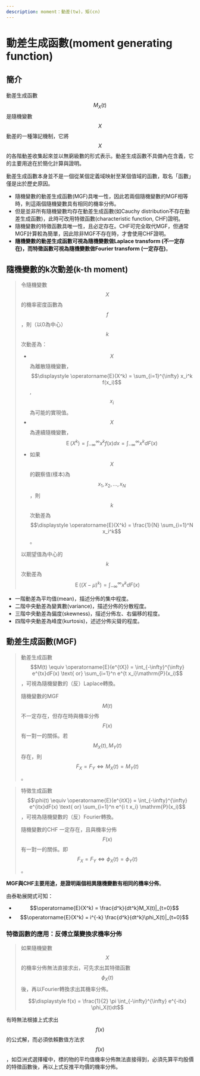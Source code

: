 ```yaml
---
description: moment：動差(tw)，矩(cn)
---
```


# 動差生成函數(moment generating function)

## 簡介

動差生成函數$$M_X(t)$$是隨機變數$$X$$動差的一種簿記機制，它將$$X$$的各階動差收集起來並以無窮級數的形式表示。動差生成函數不具備內在含義，它的主要用途在於簡化計算與證明。

動差生成函數本身並不是一個從某個定義域映射至某個值域的函數，取名「函數」僅是出於歷史原因。

* 隨機變數的動差生成函數(MGF)具唯一性，因此若兩個隨機變數的MGF相等時，則這兩個隨機變數具有相同的機率分佈。
* 但是並非所有隨機變數均存在動差生成函數(如Cauchy distribution不存在動差生成函數)，此時可改用特徵函數(characteristic function, CHF)證明。
* 隨機變數的特徵函數具唯一性，且必定存在。CHF可完全取代MGF，但通常MGF計算較為簡單，因此除非MGF不存在時，才會使用CHF證明。
* **隨機變數的動差生成函數可視為隨機變數做Laplace transform (不一定存在)，而特徵函數可視為隨機變數做Fourier transform (一定存在)**。

## 隨機變數的k次動差(k-th moment)



> 令隨機變數$$X$$的機率密度函數為$$f$$，則（以0為中心）$$k$$次動差為：
>
> * $$X$$為離散隨機變數，$$\displaystyle \operatorname{E}(X^k) = \sum_{i=1}^{\infty} x_i^k f(x_i)$$, $$x_i$$為可能的實現值。
> * $$X$$為連續隨機變數，$$\displaystyle \operatorname{E}(X^k) = \int_{-\infty}^{\infty} x^k f(x)dx = \int_{-\infty}^{\infty} x^k dF(x)$$
> * 如果$$X$$的觀察值(樣本)為$$x_1, x_2,\ldots, x_N$$，則$$k$$次動差為$$\displaystyle \operatorname{E}(X^k) = \frac{1}{N} \sum_{i=1}^N x_i^k$$。
>
> 以期望值為中心的$$k$$次動差為 $$\displaystyle   \operatorname{E}((X-\mu)^k)=\int_{-\infty}^{\infty}x^k dF(x)$$

* &#x20;一階動差為平均值(mean)，描述分佈的集中程度。
* 二階中央動差為變異數(variance)，描述分佈的分散程度。
* 三階中央動差為偏度(skewness)，描述分佈左、右偏移的程度。
* 四階中央動差為峰度(kurtosis)，述述分佈尖聳的程度。

## 動差生成函數(MGF)

> 動差生成函數 $$M(t) \equiv \operatorname{E}(e^{tX}) = \int_{-\infty}^{\infty} e^{tx}dF(x) \text{ or} \sum_{i=1}^n e^{t x_i}\mathrm{P}(x_i)$$，可視為隨機變數的（反）Laplace轉換。
>
> 隨機變數的MGF$$M(t)$$不一定存在，但存在時與機率分佈$$F(x)$$有一對一的關係。若$$M_X(t), M_Y(t)$$存在，則$$F_X=F_Y \Leftrightarrow M_X(t)=M_Y(t)$$。

> 特徵生成函數 $$\phi(t) \equiv \operatorname{E}(e^{itX}) = \int_{-\infty}^{\infty} e^{itx}dF(x) \text{ or} \sum_{i=1}^n e^{i t x_i} \mathrm{P}(x_i)$$，可視為隨機變數的（反）Fourier轉換。
>
> 隨機變數的CHF 一定存在，且與機率分佈$$F(x)$$有一對一的關係。即$$F_X = F_Y \Leftrightarrow\phi_X(t)=\phi_Y(t)$$。

**MGF與CHF主要用途，是證明兩個相異隨機變數有相同的機率分佈**。

由泰勒展開式可知：

* $$\operatorname{E}(X^k) = \frac{d^k}{dt^k}M_X(t)|_{t=0}$$
* $$\operatorname{E}(X^k) = i^{-k} \frac{d^k}{dt^k}\phi_X(t)|_{t=0}$$

### 特徵函數的應用：反傅立葉變換求機率分佈

> 如果隨機變數$$X$$的機率分佈無法直接求出，可先求出其特徵函數$$\phi_X(t)$$後，再以Fourier轉換求出其機率分佈。
>
> $$\displaystyle f(x) = \frac{1}{2} \pi \int_{-\infty}^{\infty} e^{-itx} \phi_X(t)dt$$

有時無法根據上式求出$$f(x)$$的公式解，而必須依賴數值方法求$$f(x)$$，如亞洲式選擇權中，標的物的平均值機率分佈無法直接得到，必須先算平均股價的特徵函數後，再以上式反推平均價的機率分佈。

